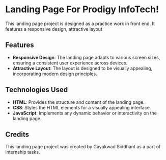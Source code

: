 

# Landing Page For Prodigy InfoTech!

This landing page project is designed as a practice work in front end. It features a responsive design, attractive layout


## Features

- **Responsive Design**: The landing page adapts to various screen sizes, ensuring a consistent user experience across devices.
- **Attractive Layout**: The layout is designed to be visually appealing, incorporating modern design principles.


## Technologies Used

- **HTML**: Provides the structure and content of the landing page.
- **CSS**: Styles the HTML elements for a visually appealing interface.
- **JavaScript**: Implements any dynamic behavior or interactivity on the landing page.


## Credits

This landing page project was created by Gayakwad Siddhant as a part of internship tasks.
